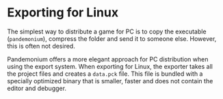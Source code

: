 
# Exporting for Linux

The simplest way to distribute a game for PC is to copy the executable
(`pandemonium`), compress the folder and send it to someone else. However, this is
often not desired.

Pandemonium offers a more elegant approach for PC distribution when using the export
system. When exporting for Linux, the exporter takes all the project files and
creates a `data.pck` file. This file is bundled with a specially optimized
binary that is smaller, faster and does not contain the editor and debugger.

